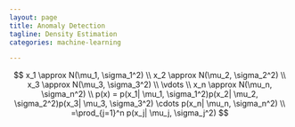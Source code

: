 ```yaml
---
layout: page
title: Anomaly Detection
tagline: Density Estimation
categories: machine-learning

---
```


$$
x_1 \approx N(\mu_1, \sigma_1^2)
\\
x_2 \approx N(\mu_2, \sigma_2^2)
\\
x_3 \approx N(\mu_3, \sigma_3^2)
\\
\vdots
\\
x_n \approx N(\mu_n, \sigma_n^2)
\\
p(x) = p(x_1| \mu_1, \sigma_1^2)p(x_2| \mu_2, \sigma_2^2)p(x_3| \mu_3, \sigma_3^2) \cdots p(x_n| \mu_n, \sigma_n^2)
\\
=\prod_{j=1}^n p(x_j| \mu_j, \sigma_j^2)
$$
